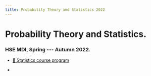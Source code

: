 ```yaml
---
title: Probability Theory and Statistics 2022
---
```

# Probability Theory and Statistics. 

### HSE MDI, Spring --- Autumn 2022.

* [🚀 Statistics course program](./program)


<!-- ![](../images/frog_hw.png) -->
* <!-- [💀 Home assignments](/hse_prob_stat//homework) --> 

<!-- * [🐍 Numerical examples](/hse_prob_stat//numerical)

* [🔧 Useful links](/hse_prob_stat//links) -->

